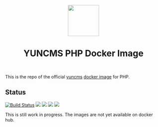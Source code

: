 <p align="center">
    <a href="https://www.docker.com/" target="_blank">
        <img src="https://www.docker.com/sites/default/files/mono_vertical_large.png" height="100px">
    </a>
    <h1 align="center">YUNCMS PHP Docker Image</h1>
    <br>
</p>

This is the repo of the official [yuncms](https://github.com/yuncms) [docker image](https://hub.docker.com/r/yuncms) for PHP.

## Status

[![Build Status](https://travis-ci.org/yuncms/yuncms-docker.svg?branch=master)](https://travis-ci.org/yuncms/yuncms-docker) ![](https://img.shields.io/badge/PHP-7.1.1-brightgreen.svg) ![](https://img.shields.io/badge/Debian-jessie-brightgreen.svg) ![](https://img.shields.io/docker/stars/yuncms/docker.svg) ![](https://img.shields.io/docker/pulls/yuncms/docker.svg)

This is still work in progress. The images are not yet available on docker hub.
